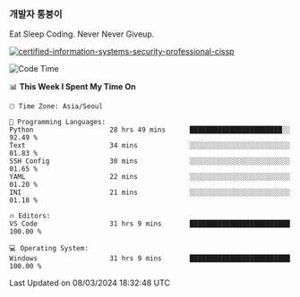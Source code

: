 ### 개발자 통붕이
Eat Sleep Coding.
Never Never Giveup.

[![certified-information-systems-security-professional-cissp](https://user-images.githubusercontent.com/44606727/157613689-acd84ec6-5f8f-4e79-89d9-a8d51f033634.png)](https://www.credly.com/badges/f394a010-85a0-450b-9136-8043af01d71c/public_url)

<!--START_SECTION:waka-->
![Code Time](http://img.shields.io/badge/Code%20Time-2%2C633%20hrs%2046%20mins-blue)

📊 **This Week I Spent My Time On** 

```text
🕑︎ Time Zone: Asia/Seoul

💬 Programming Languages: 
Python                   28 hrs 49 mins      ███████████████████████░░   92.49 % 
Text                     34 mins             ░░░░░░░░░░░░░░░░░░░░░░░░░   01.83 % 
SSH Config               30 mins             ░░░░░░░░░░░░░░░░░░░░░░░░░   01.65 % 
YAML                     22 mins             ░░░░░░░░░░░░░░░░░░░░░░░░░   01.20 % 
INI                      21 mins             ░░░░░░░░░░░░░░░░░░░░░░░░░   01.18 % 

🔥 Editors: 
VS Code                  31 hrs 9 mins       █████████████████████████   100.00 % 

💻 Operating System: 
Windows                  31 hrs 9 mins       █████████████████████████   100.00 % 
```


 Last Updated on 08/03/2024 18:32:48 UTC
<!--END_SECTION:waka-->

